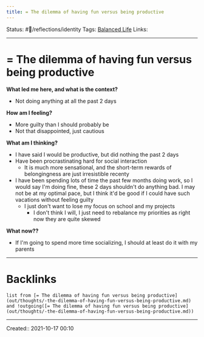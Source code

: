 ```yaml
---
title: = The dilemma of having fun versus being productive
---
```

Status: #💭/reflections/identity
Tags: [Balanced Life](None)
Links:
___
# = The dilemma of having fun versus being productive
**What led me here, and what is the context?**
- Not doing anything at all the past 2 days

**How am I feeling?**
 - More guilty than I should probably be
- Not that disappointed, just cautious

**What am I thinking?**
- I have said I would be productive, but did nothing the past 2 days
- Have been procrastinating hard for social interaction
	- It is much more sensational, and the short-term rewards of belongingness are just irresistible recenty
- I have been spending lots of time the past few months doing work, so I would say I'm doing fine, these 2 days shouldn't do anything bad. I may not be at my optimal pace, but I think it'd be good if I could have such vacations without feeling guilty
	- I just don't want to lose my focus on school and my projects
		- I don't think I will, I just need to rebalance my priorities as right now they are quite skewed

**What now??**
- If I'm going to spend more time socializing, I should at least do it with my parents
___
# Backlinks
```dataview
list from [= The dilemma of having fun versus being productive](out/thoughts/-the-dilemma-of-having-fun-versus-being-productive.md) and !outgoing([= The dilemma of having fun versus being productive](out/thoughts/-the-dilemma-of-having-fun-versus-being-productive.md))
```
___
Created::  2021-10-17 00:10

